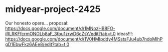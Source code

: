 # midyear-project-2425
Our honesto opere...
proposal: https://docs.google.com/document/d/1MNozHB8FO-iRLRKFfcrmONOLb8aF_3tbu1zrwD6cZsY/edit?tab=t.0
ideas!!!: https://docs.google.com/document/d/1V0HMIpddy4MSstsFJu4ub7ndoMlhPgD1EbwFkz6AEe8/edit?tab=t.0
